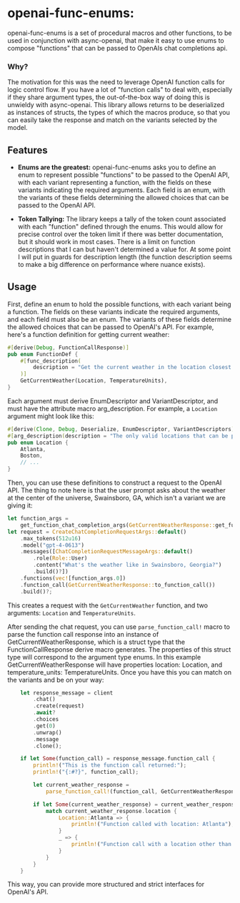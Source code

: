 # openai-func-enums:

openai-func-enums is a set of procedural macros and other functions, to be used in conjunction with async-openai, that make it easy to use enums to compose "functions" that can be passed to OpenAIs chat completions api. 

### Why?

The motivation for this was the need to leverage OpenAI function calls for logic control flow. If you have a lot of "function calls" to deal with, especially if they share argument types, the out-of-the-box way of doing this is unwieldy with async-openai. This library allows returns to be deserialized as instances of structs, the types of which the macros produce, so that you can easily take the response and match on the variants selected by the model.

## Features

- **Enums are the greatest:** openai-func-enums asks you to define an enum to represent possible "functions" to be passed to the OpenAI API, with each variant representing a function, with the fields on these variants indicating the required arguments. Each field is an enum, with the variants of these fields determining the allowed choices that can be passed to the OpenAI API.

- **Token Tallying:** The library keeps a tally of the token count associated with each "function" defined through the enums. This would allow for precise control over the token limit if there was better documentation, but it should work in most cases. There is a limit on function descriptions that I can but haven't determined a value for. At some point I will put in guards for description length (the function description seems to make a big difference on performance where nuance exists).

## Usage

First, define an enum to hold the possible functions, with each variant being a function. The fields on these variants indicate the required arguments, and each field must also be an enum. The variants of these fields determine the allowed choices that can be passed to OpenAI's API. For example, here's a function definition for getting current weather:

```rust
#[derive(Debug, FunctionCallResponse)]
pub enum FunctionDef {
    #[func_description(
        description = "Get the current weather in the location closest to the one provided location"
    )]
    GetCurrentWeather(Location, TemperatureUnits),
}
```

Each argument must derive EnumDescriptor and VariantDescriptor, and must have the attribute macro arg_description. For example, a `Location` argument might look like this:

```rust
#[derive(Clone, Debug, Deserialize, EnumDescriptor, VariantDescriptors)]
#[arg_description(description = "The only valid locations that can be passed.")]
pub enum Location {
    Atlanta,
    Boston,
    // ...
}
```

Then, you can use these definitions to construct a request to the OpenAI API. The thing to note here is that the user prompt asks about the weather at the center of the universe, Swainsboro, GA, which isn't a variant we are giving it:

```rust
let function_args =
    get_function_chat_completion_args(GetCurrentWeatherResponse::get_function_json)?;
let request = CreateChatCompletionRequestArgs::default()
    .max_tokens(512u16)
    .model("gpt-4-0613")
    .messages([ChatCompletionRequestMessageArgs::default()
        .role(Role::User)
        .content("What's the weather like in Swainsboro, Georgia?")
        .build()?])
    .functions(vec![function_args.0])
    .function_call(GetCurrentWeatherResponse::to_function_call())
    .build()?;
```

This creates a request with the `GetCurrentWeather` function, and two arguments: `Location` and `TemperatureUnits`.

After sending the chat request, you can use `parse_function_call!` macro to parse the function call response into an instance of GetCurrentWeatherResponse, which is a struct type that the FunctionCallResponse derive macro generates. The properties of this struct type will correspond to the argument type enums. In this example GetCurrentWeatherResponse will have properties location: Location, and temperature_units: TemperatureUnits. Once you have this you can match on the variants and be on your way:

```rust
    let response_message = client
        .chat()
        .create(request)
        .await?
        .choices
        .get(0)
        .unwrap()
        .message
        .clone();

    if let Some(function_call) = response_message.function_call {
        println!("This is the function call returned:");
        println!("{:#?}", function_call);

        let current_weather_response =
            parse_function_call!(function_call, GetCurrentWeatherResponse);

        if let Some(current_weather_response) = current_weather_response {
            match current_weather_response.location {
                Location::Atlanta => {
                    println!("Function called with location: Atlanta");
                }
                _ => {
                    println!("Function call with a location other than Atlanta.");
                }
            }
        }
    }
```

This way, you can provide more structured and strict interfaces for OpenAI's API.
